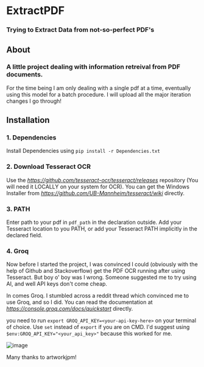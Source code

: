 # ExtractPDF
### Trying to Extract Data from not-so-perfect PDF's

## About
### A little project dealing with information retreival from PDF documents.
For the time being I am only dealing with a single pdf at a time, eventually using this model for a batch procedure. I will upload all the major iteration changes I go through!

## Installation 
### 1. Dependencies
Install Dependencies using 
```pip install -r Dependencies.txt```

### 2. Download Tesseract OCR 
Use the *https://github.com/tesseract-ocr/tesseract/releases* repository (You will need it LOCALLY on your system for OCR).
You can get the Windows Installer from *https://github.com/UB-Mannheim/tesseract/wiki* directly.

### 3. PATH
Enter path to your pdf in ```pdf_path``` in the declaration outside.
Add your Tesseract location to you PATH, or add your Tesseract PATH implicitly in the declared field.

### 4. Groq
Now before I started the project, I was convinced I could (obviously with the help of Github and Stackoverflow) get the PDF OCR running after using Tesseract. 
But boy o' boy was I wrong. 
Someone suggested me to try using AI, and well API keys don't come cheap. 

In comes Groq. I stumbled across a reddit thread which convinced me to use Groq, and so I did.
You can read the documentation at *https://console.groq.com/docs/quickstart* directly.

you need to run ```export GROQ_API_KEY=<your-api-key-here>``` on your terminal of choice. Use ```set``` instead of ```export``` if you are on CMD. 
I'd suggest using ```$env:GROQ_API_KEY="<your_api_key>"``` because this worked for me.

![image](https://github.com/user-attachments/assets/889e8a6c-f621-480f-8270-0157384a1af6)

Many thanks to artworkjpm!

